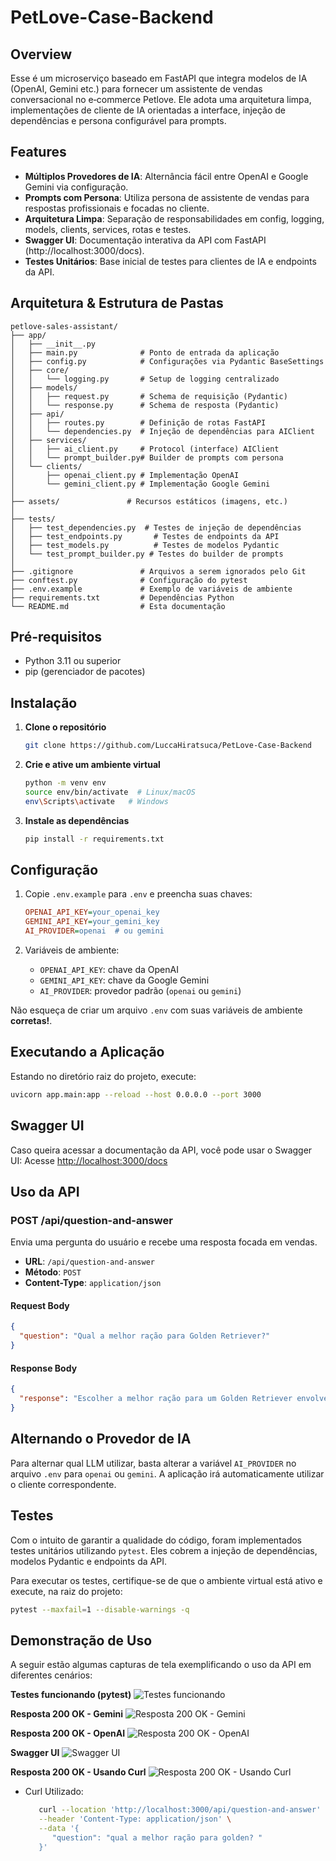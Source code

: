 # PetLove-Case-Backend

## Overview

Esse é um microserviço baseado em FastAPI que integra modelos de IA (OpenAI, Gemini etc.) para fornecer um assistente de vendas conversacional no e‑commerce Petlove. Ele adota uma arquitetura limpa, implementações de cliente de IA orientadas a interface, injeção de dependências e persona configurável para prompts.

## Features

* **Múltiplos Provedores de IA**: Alternância fácil entre OpenAI e Google Gemini via configuração.
* **Prompts com Persona**: Utiliza persona de assistente de vendas para respostas profissionais e focadas no cliente.
* **Arquitetura Limpa**: Separação de responsabilidades em config, logging, models, clients, services, rotas e testes.
* **Swagger UI**: Documentação interativa da API com FastAPI (http://localhost:3000/docs).
* **Testes Unitários**: Base inicial de testes para clientes de IA e endpoints da API.

## Arquitetura & Estrutura de Pastas

```
petlove-sales-assistant/
├── app/
│   ├── __init__.py
│   ├── main.py              # Ponto de entrada da aplicação
│   ├── config.py            # Configurações via Pydantic BaseSettings
│   ├── core/
│   │   └── logging.py       # Setup de logging centralizado
│   ├── models/
│   │   ├── request.py       # Schema de requisição (Pydantic)
│   │   └── response.py      # Schema de resposta (Pydantic)
│   ├── api/
│   │   ├── routes.py        # Definição de rotas FastAPI
│   │   └── dependencies.py  # Injeção de dependências para AIClient
│   ├── services/
│   │   ├── ai_client.py     # Protocol (interface) AIClient
│   │   └── prompt_builder.py# Builder de prompts com persona
│   └── clients/
│       ├── openai_client.py # Implementação OpenAI
│       └── gemini_client.py # Implementação Google Gemini
│
├── assets/               # Recursos estáticos (imagens, etc.)
│
├── tests/
│   ├── test_dependencies.py  # Testes de injeção de dependências
│   ├── test_endpoints.py       # Testes de endpoints da API
│   ├── test_models.py          # Testes de modelos Pydantic
│   └── test_prompt_builder.py # Testes do builder de prompts
│
├── .gitignore               # Arquivos a serem ignorados pelo Git
├── conftest.py              # Configuração do pytest
├── .env.example             # Exemplo de variáveis de ambiente
├── requirements.txt         # Dependências Python
└── README.md                # Esta documentação
```

## Pré-requisitos

* Python 3.11 ou superior
* pip (gerenciador de pacotes)

## Instalação

1. **Clone o repositório**

   ```bash
   git clone https://github.com/LuccaHiratsuca/PetLove-Case-Backend
   ```

2. **Crie e ative um ambiente virtual**

   ```bash
   python -m venv env
   source env/bin/activate  # Linux/macOS
   env\Scripts\activate   # Windows
   ```

3. **Instale as dependências**

   ```bash
   pip install -r requirements.txt
   ```

## Configuração

1. Copie `.env.example` para `.env` e preencha suas chaves:

   ```ini
   OPENAI_API_KEY=your_openai_key
   GEMINI_API_KEY=your_gemini_key
   AI_PROVIDER=openai  # ou gemini
   ```

2. Variáveis de ambiente:

   * `OPENAI_API_KEY`: chave da OpenAI
   * `GEMINI_API_KEY`: chave da Google Gemini
   * `AI_PROVIDER`: provedor padrão (`openai` ou `gemini`)

Não esqueça de criar um arquivo `.env` com suas variáveis de ambiente **corretas!**.

## Executando a Aplicação

Estando no diretório raiz do projeto, execute:

```bash
uvicorn app.main:app --reload --host 0.0.0.0 --port 3000
```

## Swagger UI

Caso queira acessar a documentação da API, você pode usar o Swagger UI:
Acesse [http://localhost:3000/docs](http://localhost:3000/docs)

## Uso da API

### POST /api/question-and-answer

Envia uma pergunta do usuário e recebe uma resposta focada em vendas.

* **URL**: `/api/question-and-answer`
* **Método**: `POST`
* **Content-Type**: `application/json`

#### Request Body

```json
{
  "question": "Qual a melhor ração para Golden Retriever?"
}
```

#### Response Body

```json
{
  "response": "Escolher a melhor ração para um Golden Retriever envolve considerar ..."
}
```

## Alternando o Provedor de IA

Para alternar qual LLM utilizar, basta alterar a variável `AI_PROVIDER` no arquivo `.env` para `openai` ou `gemini`. A aplicação irá automaticamente utilizar o cliente correspondente.

## Testes

Com o intuito de garantir a qualidade do código, foram implementados testes unitários utilizando `pytest`. Eles cobrem a injeção de dependências, modelos Pydantic e endpoints da API.

Para executar os testes, certifique-se de que o ambiente virtual está ativo e execute, na raiz do projeto:

```bash
pytest --maxfail=1 --disable-warnings -q
```

## Demonstração de Uso

A seguir estão algumas capturas de tela exemplificando o uso da API em diferentes cenários:

**Testes funcionando (pytest)**
![Testes funcionando](assets/tests_ok.jpg)

**Resposta 200 OK - Gemini**
![Resposta 200 OK - Gemini](assets/gemini_response.jpg)

**Resposta 200 OK - OpenAI**
![Resposta 200 OK - OpenAI](assets/openai_response.jpg)

**Swagger UI**
![Swagger UI](assets/swagger_ui.jpg)

**Resposta 200 OK - Usando Curl**
![Resposta 200 OK - Usando Curl](assets/curl_response.jpg)

- Curl Utilizado:

   ```bash
      curl --location 'http://localhost:3000/api/question-and-answer' \
      --header 'Content-Type: application/json' \
      --data '{
         "question": "qual a melhor ração para golden? "
      }'
   ```